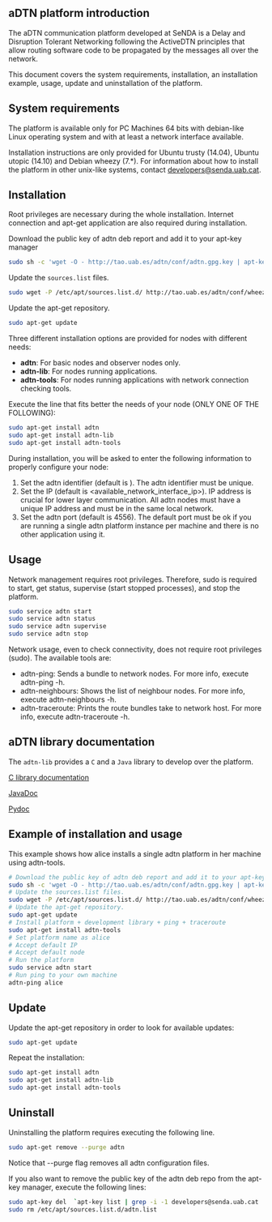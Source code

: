 ## aDTN platform introduction

The aDTN communication platform developed at SeNDA is a Delay and Disruption Tolerant Networking following the ActiveDTN principles that allow routing software code to be propagated by the messages all over the network.

This document covers the system requirements, installation, an installation example, usage, update and uninstallation of the platform.

## System requirements

The platform is available only for PC Machines 64 bits with debian-like Linux operating system and with at least a network interface available.

Installation instructions are only provided for Ubuntu trusty (14.04), Ubuntu utopic (14.10) and Debian wheezy (7.*). For information about how to install the platform in other unix-like systems, contact <developers@senda.uab.cat>.

## Installation

Root privileges are necessary during the whole installation. Internet connection and apt-get application are also required during installation.

Download the public key of adtn deb report and add it to your apt-key manager
```bash
sudo sh -c 'wget -O - http://tao.uab.es/adtn/conf/adtn.gpg.key | apt-key add -'
```
Update the `sources.list` files.
```bash
sudo wget -P /etc/apt/sources.list.d/ http://tao.uab.es/adtn/conf/wheezy/adtn.list
```
Update the apt-get repository.
```bash
sudo apt-get update
```

Three different installation options are provided for nodes with different needs:

* __adtn__: For basic nodes and observer nodes only.
* __adtn-lib__: For nodes running applications.
* __adtn-tools__: For nodes running applications with network connection checking tools.

Execute the line that fits better the needs of your node (ONLY ONE OF THE FOLLOWING):
```bash
sudo apt-get install adtn
sudo apt-get install adtn-lib
sudo apt-get install adtn-tools
```
During installation, you will be asked to enter the following information to properly configure your node:

1. Set the adtn identifier (default is <hostname>). The adtn identifier must be unique.
2. Set the IP (default is <available_network_interface_ip>). IP address is crucial for lower layer communication. All adtn nodes must have a unique IP address and must be in the same local network.
3. Set the adtn port (default is 4556). The default port must be ok if you are running a single adtn platform instance per machine and there is no other application using it.

## Usage

Network management requires root privileges. Therefore, sudo is required to start, get status, supervise (start stopped processes), and stop the platform.
```bash
sudo service adtn start
sudo service adtn status
sudo service adtn supervise
sudo service adtn stop
```
Network usage, even to check connectivity, does not require root privileges (sudo). The available tools are:

* adtn-ping: Sends a bundle to network nodes. For more info, execute adtn-ping -h.
* adtn-neighbours: Shows the list of neighbour nodes. For more info, execute adtn-neighbours -h.
* adtn-traceroute: Prints the route bundles take to network host. For more info, execute adtn-traceroute -h.

## aDTN library documentation

The `adtn-lib` provides a `C` and a `Java` library to develop over the platform.

[C library documentation](http://senda-uab.github.io/aDTN-platform/c_doxygen/index.html "C library documentation")

[JavaDoc](http://senda-uab.github.io/aDTN-platform/java_doc/index.html "JavaDoc")

[Pydoc](http://senda-uab.github.io/aDTN-platform/python_doc/adtn.html "Pydoc")

## Example of installation and usage

This example shows how alice installs a single adtn platform in her machine using adtn-tools.
```bash
# Download the public key of adtn deb report and add it to your apt-key manager
sudo sh -c 'wget -O - http://tao.uab.es/adtn/conf/adtn.gpg.key | apt-key add -'
# Update the sources.list files.
sudo wget -P /etc/apt/sources.list.d/ http://tao.uab.es/adtn/conf/wheezy/adtn.list
# Update the apt-get repository.
sudo apt-get update
# Install platform + development library + ping + traceroute
sudo apt-get install adtn-tools
# Set platform name as alice
# Accept default IP
# Accept default node
# Run the platform
sudo service adtn start
# Run ping to your own machine
adtn-ping alice
```
## Update

Update the apt-get repository in order to look for available updates:
```bash
sudo apt-get update
```
Repeat the installation:
```bash
sudo apt-get install adtn
sudo apt-get install adtn-lib
sudo apt-get install adtn-tools
```

## Uninstall

Uninstalling the platform requires executing the following line.

```bash
sudo apt-get remove --purge adtn
```
Notice that --purge flag removes all adtn configuration files.

If you also want to remove the public key of the adtn deb repo from the apt-key manager, execute the following lines:

```bash
sudo apt-key del  `apt-key list | grep -i -1 developers@senda.uab.cat | grep pub | cut -d '/' -f2- | cut -d ' ' -f1`
sudo rm /etc/apt/sources.list.d/adtn.list
```
